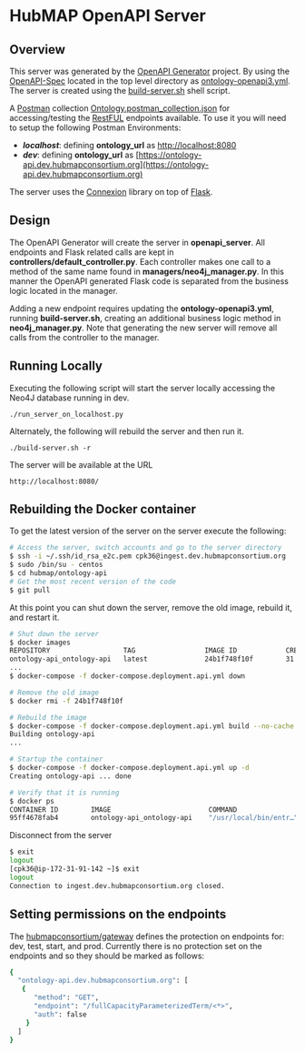 # HubMAP OpenAPI Server

## Overview
This server was generated by the [OpenAPI Generator](https://openapi-generator.tech) project. By using the
[OpenAPI-Spec](https://openapis.org) located in the top level directory as [ontology-openapi3.yml](../ontology-openapi3.yml).
The server is created using the [build-server.sh](../build-server.sh) shell script.

A [Postman](https://www.postman.com/) collection [Ontology.postman_collection.json](./postman/Ontology.postman_collection.json) for accessing/testing the [RestFUL](https://en.wikipedia.org/wiki/Representational_state_transfer) endpoints available.
To use it you will need to setup the following Postman Environments:
* ***localhost***: defining **ontology_url** as [http://localhost:8080](http://localhost:8080)
* ***dev***: defining **ontology_url** as [https://ontology-api.dev.hubmapconsortium.org](https://ontology-api.dev.hubmapconsortium.org)

The server uses the [Connexion](https://github.com/zalando/connexion) library on top of [Flask](https://flask.palletsprojects.com/en/2.0.x/).

## Design
The OpenAPI Generator will create the server in **openapi_server**.
All endpoints and Flask related calls are kept in **controllers/default_controller.py**.
Each controller makes one call to a method of the same name found in **managers/neo4j_manager.py**.
In this manner the OpenAPI generated Flask code is separated from the business logic located in the manager.

Adding a new endpoint requires updating the **ontology-openapi3.yml**, running **build-server.sh**,
creating an additional business logic method in **neo4j_manager.py**.
Note that generating the new server will remove all calls from the controller to the manager.

## Running Locally
Executing the following script will start the server locally accessing the Neo4J database running in dev.

```
./run_server_on_localhost.py
```

Alternately, the following will rebuild the server and then run it.
```
./build-server.sh -r
```

The server will be available at the URL
```
http://localhost:8080/
```

## Rebuilding the Docker container

To get the latest version of the server on the server execute the following:

```bash
# Access the server, switch accounts and go to the server directory
$ ssh -i ~/.ssh/id_rsa_e2c.pem cpk36@ingest.dev.hubmapconsortium.org
$ sudo /bin/su - centos
$ cd hubmap/ontology-api
# Get the most recent version of the code
$ git pull
```

At this point you can shut down the server, remove the old image, rebuild it, and restart it.
```bash
# Shut down the server
$ docker images
REPOSITORY                  TAG                 IMAGE ID            CREATED             SIZE
ontology-api_ontology-api   latest              24b1f748f10f        31 minutes ago      77.6MB
...
$ docker-compose -f docker-compose.deployment.api.yml down

# Remove the old image
$ docker rmi -f 24b1f748f10f

# Rebuild the image
$ docker-compose -f docker-compose.deployment.api.yml build --no-cache
Building ontology-api
...

# Startup the container
$ docker-compose -f docker-compose.deployment.api.yml up -d
Creating ontology-api ... done

# Verify that it is running
$ docker ps
CONTAINER ID        IMAGE                        COMMAND                  CREATED             STATUS                 PORTS           NAMES
95ff4678fab4        ontology-api_ontology-api    "/usr/local/bin/entr…"   8 seconds ago       Up 8 seconds           5000/tcp        ontology-api
```

Disconnect from the server
```bash
$ exit
logout
[cpk36@ip-172-31-91-142 ~]$ exit
logout
Connection to ingest.dev.hubmapconsortium.org closed.
```

## Setting permissions on the endpoints

The [hubmapconsortium/gateway](https://github.com/hubmapconsortium/gateway/) defines the protection on endpoints
for: dev, test, start, and prod. Currently there is no protection set on the endpoints and so they should be marked as follows:
```bash
{
  "ontology-api.dev.hubmapconsortium.org": [
   {
      "method": "GET",
      "endpoint": "/fullCapacityParameterizedTerm/<*>",
      "auth": false
    }
  ]
}
```

